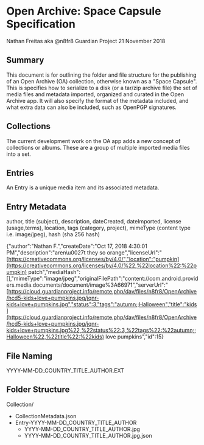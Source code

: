 # Open Archive: Space Capsule Specification

Nathan Freitas aka @n8fr8
Guardian Project
21 November 2018

## Summary

This document is for outlining the folder and file structure for the publishing of an Open Archive (OA) collection, otherwise known as a "Space Capsule". This is specifies how to serialize to a disk (or a tar/zip archive file) the set of media files and metadata imported, organized and curated in the Open Archive app. It will also specify the format of the metadata included, and what extra data can also be included, such as OpenPGP signatures.

## Collections

The current development work on the OA app adds a new concept of collections or albums. These are a group of multiple imported media files into a set. 

## Entries

An Entry is a unique media item and its associated metadata.

## Entry Metadata

author, title (subject), description, dateCreated, dateImported, license (usage,terms), location, tags (category, project), mimeType (content type i.e. image/jpeg), hash (sha 256 hash)

{"author":"Nathan F.","createDate":"Oct 17, 2018 4:30:01 PM","description":"aren\u0027t they so orange","licenseUrl":"[https://creativecommons.org/licenses/by/4.0/","location":"pumpkin](https://creativecommons.org/licenses/by/4.0/%22,%22location%22:%22pumpkin)
patch","mediaHash":[],"mimeType":"image/jpeg","originalFilePath":"content://com.android.providers.media.documents/document/image%3A66971","serverUrl":"[https://cloud.guardianproject.info/remote.php/dav/files/n8fr8/OpenArchive/hcd5-kids+love+pumpkins.jpg/jqnr-kids+love+pumpkins.jpg","status":3,"tags":"autumn;;Halloween","title":"kids](https://cloud.guardianproject.info/remote.php/dav/files/n8fr8/OpenArchive/hcd5-kids+love+pumpkins.jpg/jqnr-kids+love+pumpkins.jpg%22,%22status%22:3,%22tags%22:%22autumn;;Halloween%22,%22title%22:%22kids) love pumpkins","id":15}

## File Naming

YYYY-MM-DD_COUNTRY_TITLE_AUTHOR.EXT

## Folder Structure

Collection/

 - CollectionMetadata.json
 - Entry-YYYY-MM-DD_COUNTRY_TITLE_AUTHOR
    - YYYY-MM-DD_COUNTRY_TITLE_AUTHOR.jpg
    - YYYY-MM-DD_COUNTRY_TITLE_AUTHOR.jpg.json